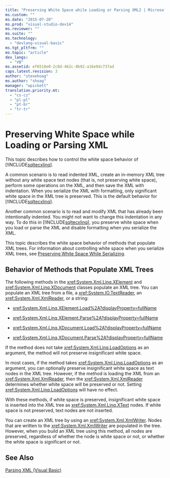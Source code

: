 ```yaml
---
title: "Preserving White Space while Loading or Parsing XML2 | Microsoft Docs"
ms.custom: ""
ms.date: "2015-07-20"
ms.prod: "visual-studio-dev14"
ms.reviewer: ""
ms.suite: ""
ms.technology: 
  - "devlang-visual-basic"
ms.tgt_pltfrm: ""
ms.topic: "article"
dev_langs: 
  - "VB"
ms.assetid: ef6518e0-2c8d-462c-8b92-a16e9dc737ad
caps.latest.revision: 3
author: "stevehoag"
ms.author: "shoag"
manager: "wpickett"
translation.priority.mt: 
  - "cs-cz"
  - "pl-pl"
  - "pt-br"
  - "tr-tr"
---
```

# Preserving White Space while Loading or Parsing XML
This topic describes how to control the white space behavior of [!INCLUDE[sqltecxlinq](../../../../csharp/programming-guide/concepts/linq/includes/sqltecxlinq_md.md)].  
  
 A common scenario is to read indented XML, create an in-memory XML tree without any white space text nodes (that is, not preserving white space), perform some operations on the XML, and then save the XML with indentation. When you serialize the XML with formatting, only significant white space in the XML tree is preserved. This is the default behavior for [!INCLUDE[sqltecxlinq](../../../../csharp/programming-guide/concepts/linq/includes/sqltecxlinq_md.md)].  
  
 Another common scenario is to read and modify XML that has already been intentionally indented. You might not want to change this indentation in any way. To do this in [!INCLUDE[sqltecxlinq](../../../../csharp/programming-guide/concepts/linq/includes/sqltecxlinq_md.md)], you preserve white space when you load or parse the XML and disable formatting when you serialize the XML.  
  
 This topic describes the white space behavior of methods that populate XML trees. For information about controlling white space when you serialize XML trees, see [Preserving White Space While Serializing](../../../../visual-basic/programming-guide/concepts/linq/preserving-white-space-while-serializing.md).  
  
## Behavior of Methods that Populate XML Trees  
 The following methods in the <xref:System.Xml.Linq.XElement> and <xref:System.Xml.Linq.XDocument> classes populate an XML tree. You can populate an XML tree from a file, a <xref:System.IO.TextReader>, an <xref:System.Xml.XmlReader>, or a string:  
  
-   <xref:System.Xml.Linq.XElement.Load%2A?displayProperty=fullName>  
  
-   <xref:System.Xml.Linq.XElement.Parse%2A?displayProperty=fullName>  
  
-   <xref:System.Xml.Linq.XDocument.Load%2A?displayProperty=fullName>  
  
-   <xref:System.Xml.Linq.XDocument.Parse%2A?displayProperty=fullName>  
  
 If the method does not take <xref:System.Xml.Linq.LoadOptions> as an argument, the method will not preserve insignificant white space.  
  
 In most cases, if the method takes <xref:System.Xml.Linq.LoadOptions> as an argument, you can optionally preserve insignificant white space as text nodes in the XML tree. However, if the method is loading the XML from an <xref:System.Xml.XmlReader>, then the <xref:System.Xml.XmlReader> determines whether white space will be preserved or not. Setting <xref:System.Xml.Linq.LoadOptions> will have no effect.  
  
 With these methods, if white space is preserved, insignificant white space is inserted into the XML tree as <xref:System.Xml.Linq.XText> nodes. If white space is not preserved, text nodes are not inserted.  
  
 You can create an XML tree by using an <xref:System.Xml.XmlWriter>. Nodes that are written to the <xref:System.Xml.XmlWriter> are populated in the tree. However, when you build an XML tree using this method, all nodes are preserved, regardless of whether the node is white space or not, or whether the white space is significant or not.  
  
## See Also  
 [Parsing XML (Visual Basic)](../../../../visual-basic/programming-guide/concepts/linq/parsing-xml.md)